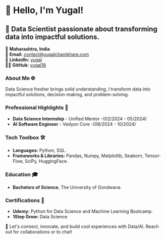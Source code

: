 # 👋 Hello, I'm Yugal!

## 🚀 Data Scientist passionate about transforming data into impactful solutions.

📍 **Maharashtra, India**  
📧 **Email:** [contact@yugalchambhare.com](mailto:yugalchambhare2001@gmail.com)  
🔗 **LinkedIn:** [yugal](https://www.linkedin.com/in/yugalc18/)  
👨‍💻 **GitHub:** [yugal18](https://github.com/yugal18)


### About Me 🌐
Data Science fresher brings solid understanding, I transform data into impactful solutions, decision-making, and problem-solving.


### Professional Highlights 🌟
- **Data Science Internship** - Unified Mentor -(02/2024 - 05/2024)
- **AI Software Engineer** - Vedyon Core -(08/2024 - 10/2024)



### Tech Toolbox 🛠️
- **Languages:** Python, SQL.
- **Frameworks & Libraries:** Pandas, Numpy, Matplotlib, Seaborn, Tensor-Flow, SciPy, HuggingFace.


### Education 🎓
- **Bachelors of Science**, The University of Gondwana.

### Certifications 📜
- **Udemy:** Python for Data Science and Machine Learning Bootcamp.
- **1Step Grow:** Data Science

🔗 Let's connect, innovate, and build cool experiences with Data/AI. Reach out for collaborations or to chat!

